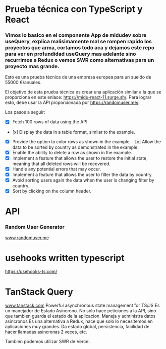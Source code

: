 # Prueba técnica con TypeScript y React

### Vimos lo basico en el componente App de midudev sobre useQuery, explica malisimamente mal se rompen rapido los proyectos que arma, cortamos todo aca y dejamos este repo para ver en profundidad useQuery mas adelante sino recurrimos a Redux o vemos SWR como alternativas para un proyecto mas grande.


Esto es una prueba técnica de una empresa europea para un sueldo de 55000 €/anuales.

El objetivo de esta prueba técnica es crear una aplicación similar a la que se proporciona en este enlace: https://midu-react-11.surge.sh/. Para lograr esto, debe usar la API proporcionada por https://randomuser.me/.

Los pasos a seguir:

- [x] Fetch 100 rows of data using the API.
- [x] Display the data in a table format, similar to the example.
- [x] Provide the option to color rows as shown in the example.
- [x] Allow the data to be sorted by country as demonstrated in the example.
- [x] Enable the ability to delete a row as shown in the example.
- [x] Implement a feature that allows the user to restore the initial state, meaning that all deleted rows will be recovered.
- [x] Handle any potential errors that may occur.
- [x] Implement a feature that allows the user to filter the data by country.
- [x] Avoid sorting users again the data when the user is changing filter by country.
- [x] Sort by clicking on the column header.

# API
### Random User Generator
www.randomuser.me

# usehooks written typescript
https://usehooks-ts.com/

# TanStack Query
www.tanstack.com
Powerful asynchronous state management for TS/JS
Es un manejador de Estado Asincrono. No solo hace peticiones a la API, sino que tambien guarda el estado de la aplicacion. Maneja y administra datos asincronos
Es una alternativa a Redux, hace que solo lo necesitemos en aplicaciones muy grandes.
Da estado global, persistencia, facilidad de hacer llamadas asincronas 2 veces, etc.

Tambien podemos utilizar SWR de Vercel.